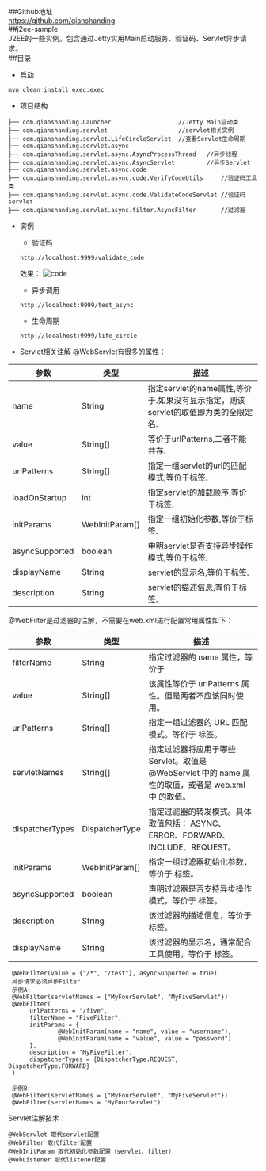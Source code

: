 ##Github地址  
 https://github.com/qianshanding  
##j2ee-sample  
 J2EE的一些实例。包含通过Jetty实用Main启动服务、验证码、Servlet异步请求。  
##目录  
* 启动
```
mvn clean install exec:exec
```
* 项目结构
```
├── com.qianshanding.Launcher                   //Jetty Main启动类
├── com.qianshanding.servlet                    //servlet相关实例
├── com.qianshanding.servlet.LifeCircleServlet  //查看Servlet生命周期
├── com.qianshanding.servlet.async
├── com.qianshanding.servlet.async.AsyncProcessThread   //异步线程
├── com.qianshanding.servlet.async.AsyncServlet         //异步Servlet
├── com.qianshanding.servlet.async.code
├── com.qianshanding.servlet.async.code.VerifyCodeUtils     //验证码工具类
├── com.qianshanding.servlet.async.code.ValidateCodeServlet //验证码servlet 
├── com.qianshanding.servlet.async.filter.AsyncFilter       //过滤器
```
* 实例
    * 验证码
    ```
    http://localhost:9999/validate_code
    ```
    效果：
        ![code](https://github.com/qianshanding/j2ee-sample/blob/master/validate_code.jpg "验证码")
        
    * 异步调用
    ```
    http://localhost:9999/test_async
    ```
    * 生命周期
    ```
    http://localhost:9999/life_circle
    ```
    


* Servlet相关注解
@WebServlet有很多的属性：

|参数|类型|描述|
|---|---|---
|name|String|指定servlet的name属性,等价于<Servlet-name>.如果没有显示指定，则该servlet的取值即为类的全限定名.
|value|String[]|等价于urlPatterns,二者不能共存.
|urlPatterns|String[]|指定一组servlet的url的匹配模式,等价于<url-pattern>标签.
|loadOnStartup|int|指定servlet的加载顺序,等价于<load-on-startup>标签.
|initParams|WebInitParam[]|指定一组初始化参数,等价于<init-param>标签.
|asyncSupported|boolean|申明servlet是否支持异步操作模式,等价于<async-supported>标签.
|displayName|String|servlet的显示名,等价于<display-name>标签.
|description|String|servlet的描述信息,等价于<description>标签.
@WebFilter是过滤器的注解，不需要在web.xml进行配置常用属性如下：

|参数|类型|描述|
|---|---|---
|filterName|String|指定过滤器的 name 属性，等价于 <filter-name>
|value|String[]|该属性等价于 urlPatterns 属性。但是两者不应该同时使用。
|urlPatterns|String[]|指定一组过滤器的 URL 匹配模式。等价于 <url-pattern> 标签。
|servletNames|String[]|指定过滤器将应用于哪些 Servlet。取值是 @WebServlet 中的 name 属性的取值，或者是 web.xml 中 <servlet-name> 的取值。
|dispatcherTypes|DispatcherType|指定过滤器的转发模式。具体取值包括： ASYNC、ERROR、FORWARD、INCLUDE、REQUEST。
|initParams|WebInitParam[]|指定一组过滤器初始化参数，等价于 <init-param> 标签。
|asyncSupported|boolean|声明过滤器是否支持异步操作模式，等价于 <async-supported> 标签。
|description|String|该过滤器的描述信息，等价于 <description> 标签。
|displayName|String|该过滤器的显示名，通常配合工具使用，等价于 <display-name> 标签。
```
 @WebFilter(value = {"/*", "/test"}, asyncSupported = true)
 异步请求必须异步Filter
 示例A:
 @WebFilter(servletNames = {"MyFourServlet", "MyFiveServlet"})
 @WebFilter(
      urlPatterns = "/five",
      filterName = "FiveFilter",
      initParams = {
              @WebInitParam(name = "name", value = "username"),
              @WebInitParam(name = "value", value = "password")
      },
      description = "MyFiveFilter",
      dispatcherTypes = {DispatcherType.REQUEST, DispatcherType.FORWARD}
 )
 
 示例B:
 @WebFilter(servletNames = {"MyFourServlet", "MyFiveServlet"})
 @WebFilter(servletNames = "MyFourServlet")
 ```
 Servlet注解技术：
 ```
 @WebServlet 取代servlet配置
 @WebFilter 取代filter配置
 @WebInitParam 取代初始化参数配置（servlet、filter）
 @WebListener 取代listener配置
 ```
